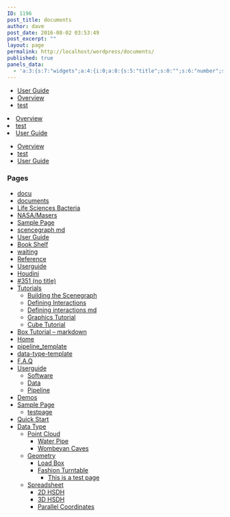 ```yaml
---
ID: 1196
post_title: documents
author: davm
post_date: 2016-08-02 03:53:49
post_excerpt: ""
layout: page
permalink: http://localhost/wordpress/documents/
published: true
panels_data:
  - 'a:3:{s:7:"widgets";a:4:{i:0;a:8:{s:5:"title";s:0:"";s:6:"number";s:0:"";s:7:"orderby";s:11:"post_author";s:5:"order";s:3:"ASC";s:11:"show_author";b:0;s:9:"show_date";b:0;s:18:"show_comment_count";b:0;s:11:"panels_info";a:7:{s:5:"class";s:30:"Documentation_Documents_Widget";s:3:"raw";b:0;s:4:"grid";i:0;s:4:"cell";i:0;s:2:"id";i:0;s:9:"widget_id";s:36:"d0c1d2cc-de36-4686-aa47-4b79c42b927f";s:5:"style";a:1:{s:18:"background_display";s:4:"tile";}}}i:1;a:8:{s:5:"title";s:0:"";s:5:"depth";s:0:"";s:10:"sort_order";s:3:"ASC";s:7:"include";s:0:"";s:7:"exclude";s:0:"";s:11:"show_author";b:0;s:9:"show_date";b:0;s:11:"panels_info";a:7:{s:5:"class";s:38:"Documentation_Document_Children_Widget";s:3:"raw";b:0;s:4:"grid";i:1;s:4:"cell";i:0;s:2:"id";i:1;s:9:"widget_id";s:36:"c004da8a-53f7-4113-84a7-e54db09a80e2";s:5:"style";a:1:{s:18:"background_display";s:4:"tile";}}}i:2;a:6:{s:5:"title";s:0:"";s:10:"root_depth";i:1;s:16:"supernode_height";i:1;s:23:"supernode_subnode_depth";i:1;s:13:"subnode_depth";i:1;s:11:"panels_info";a:7:{s:5:"class";s:39:"Documentation_Document_Hierarchy_Widget";s:3:"raw";b:0;s:4:"grid";i:1;s:4:"cell";i:1;s:2:"id";i:2;s:9:"widget_id";s:36:"fa00d06d-aa12-44e7-bd49-a17d8b0d5afe";s:5:"style";a:1:{s:18:"background_display";s:4:"tile";}}}i:3;a:4:{s:5:"title";s:0:"";s:6:"sortby";s:10:"post_title";s:7:"exclude";s:0:"";s:11:"panels_info";a:6:{s:5:"class";s:15:"WP_Widget_Pages";s:4:"grid";i:1;s:4:"cell";i:1;s:2:"id";i:3;s:9:"widget_id";s:36:"421c88e2-dd6a-4fec-ba29-514b4570201d";s:5:"style";a:2:{s:27:"background_image_attachment";b:0;s:18:"background_display";s:4:"tile";}}}}s:5:"grids";a:2:{i:0;a:2:{s:5:"cells";i:1;s:5:"style";a:0:{}}i:1;a:2:{s:5:"cells";i:2;s:5:"style";a:0:{}}}s:10:"grid_cells";a:3:{i:0;a:2:{s:4:"grid";i:0;s:6:"weight";i:1;}i:1;a:2:{s:4:"grid";i:1;s:6:"weight";d:0.5;}i:2;a:2:{s:4:"grid";i:1;s:6:"weight";d:0.5;}}}'
---
```

<ul><li><a href="http://localhost/wordpress/document/user-guide/">User Guide</a></li><li><a href="http://localhost/wordpress/document/overview/">Overview</a></li><li><a href="http://localhost/wordpress/document/test/">test</a></li></ul><li class="page_item page-item-1190"><a href="http://localhost/wordpress/document/overview/">Overview</a></li>
<li class="page_item page-item-1194"><a href="http://localhost/wordpress/document/test/">test</a></li>
<li class="page_item page-item-1188"><a href="http://localhost/wordpress/document/user-guide/">User Guide</a></li>
<ul><li class="page_item page-item-1190"><a href="http://localhost/wordpress/document/overview/">Overview</a></li>
<li class="page_item page-item-1194"><a href="http://localhost/wordpress/document/test/">test</a></li>
<li class="page_item page-item-1188"><a href="http://localhost/wordpress/document/user-guide/">User Guide</a></li>
</ul><h3 class="widget-title">Pages</h3>		<ul>
<li class="page_item page-item-1097"><a href="http://localhost/wordpress/1097-2/">docu</a></li>
<li class="page_item page-item-1196"><a href="http://localhost/wordpress/documents/">documents</a></li>
<li class="page_item page-item-1120"><a href="http://localhost/wordpress/bacteria/">Life Sciences Bacteria</a></li>
<li class="page_item page-item-1122"><a href="http://localhost/wordpress/nasamasers/">NASA/Masers</a></li>
<li class="page_item page-item-1010"><a href="http://localhost/wordpress/sample-page-2/">Sample Page</a></li>
<li class="page_item page-item-942"><a href="http://localhost/wordpress/scencegraph-md/">scencegraph md</a></li>
<li class="page_item page-item-538"><a href="http://localhost/wordpress/user-guide/">User Guide</a></li>
<li class="page_item page-item-507"><a href="http://localhost/wordpress/bookshelf/">Book Shelf</a></li>
<li class="page_item page-item-504"><a href="http://localhost/wordpress/waiting/">waiting</a></li>
<li class="page_item page-item-375"><a href="http://localhost/wordpress/reference/">Reference</a></li>
<li class="page_item page-item-371"><a href="http://localhost/wordpress/userguide-2/">Userguide</a></li>
<li class="page_item page-item-363"><a href="http://localhost/wordpress/houdini-2/">Houdini</a></li>
<li class="page_item page-item-351"><a href="http://localhost/wordpress/351-2/">#351 (no title)</a></li>
<li class="page_item page-item-334 page_item_has_children"><a href="http://localhost/wordpress/tutorials/">Tutorials</a>
<ul class="children">
<li class="page_item page-item-557"><a href="http://localhost/wordpress/tutorials/building-the-scenegraph/">Building the Scenegraph</a></li>
<li class="page_item page-item-902"><a href="http://localhost/wordpress/tutorials/defining-interactions/">Defining Interactions</a></li>
<li class="page_item page-item-921"><a href="http://localhost/wordpress/tutorials/defining-interactions-md/">Defining interactions md</a></li>
<li class="page_item page-item-872"><a href="http://localhost/wordpress/tutorials/omegalib-tutorial/">Graphics Tutorial</a></li>
<li class="page_item page-item-324"><a href="http://localhost/wordpress/tutorials/load-box/">Cube Tutorial</a></li>
</ul>
</li>
<li class="page_item page-item-314"><a href="http://localhost/wordpress/314-2/">Box Tutorial – markdown</a></li>
<li class="page_item page-item-260"><a href="http://localhost/wordpress/">Home</a></li>
<li class="page_item page-item-215"><a href="http://localhost/wordpress/pipeline_template/">pipeline_template</a></li>
<li class="page_item page-item-213"><a href="http://localhost/wordpress/data-type-template/">data-type-template</a></li>
<li class="page_item page-item-165"><a href="http://localhost/wordpress/f-a-q/">F.A.Q</a></li>
<li class="page_item page-item-160 page_item_has_children"><a href="http://localhost/wordpress/userguide/">Userguide</a>
<ul class="children">
<li class="page_item page-item-365"><a href="http://localhost/wordpress/userguide/software/">Software</a></li>
<li class="page_item page-item-354"><a href="http://localhost/wordpress/userguide/data/">Data</a></li>
<li class="page_item page-item-173"><a href="http://localhost/wordpress/userguide/pipeline/">Pipeline</a></li>
</ul>
</li>
<li class="page_item page-item-158"><a href="http://localhost/wordpress/demos/">Demos</a></li>
<li class="page_item page-item-2 page_item_has_children"><a href="http://localhost/wordpress/sample-page/">Sample Page</a>
<ul class="children">
<li class="page_item page-item-9"><a href="http://localhost/wordpress/sample-page/testpage/">testpage</a></li>
</ul>
</li>
<li class="page_item page-item-39"><a href="http://localhost/wordpress/quick-start/">Quick Start</a></li>
<li class="page_item page-item-10 page_item_has_children"><a href="http://localhost/wordpress/data-type/">Data Type</a>
<ul class="children">
<li class="page_item page-item-237 page_item_has_children"><a href="http://localhost/wordpress/data-type/point-cloud/">Point Cloud</a>
<ul class="children">
<li class="page_item page-item-706"><a href="http://localhost/wordpress/data-type/point-cloud/water-pipe/">Water Pipe</a></li>
<li class="page_item page-item-241"><a href="http://localhost/wordpress/data-type/point-cloud/wombeyan-caves/">Wombeyan Caves</a></li>
</ul>
</li>
<li class="page_item page-item-191 page_item_has_children"><a href="http://localhost/wordpress/data-type/geometry/">Geometry</a>
<ul class="children">
<li class="page_item page-item-230"><a href="http://localhost/wordpress/data-type/geometry/load-box01/">Load Box</a></li>
<li class="page_item page-item-195 page_item_has_children"><a href="http://localhost/wordpress/data-type/geometry/fashion-turntable/">Fashion Turntable</a>
<ul class="children">
<li class="page_item page-item-961"><a href="http://localhost/wordpress/data-type/geometry/fashion-turntable/195-revision-v1/">This is a test page</a></li>
</ul>
</li>
</ul>
</li>
<li class="page_item page-item-11 page_item_has_children"><a href="http://localhost/wordpress/data-type/speedsheet/">Spreadsheet</a>
<ul class="children">
<li class="page_item page-item-1114"><a href="http://localhost/wordpress/data-type/speedsheet/2d-hsdh/">2D HSDH</a></li>
<li class="page_item page-item-1106"><a href="http://localhost/wordpress/data-type/speedsheet/3d-hsdh/">3D HSDH</a></li>
<li class="page_item page-item-12"><a href="http://localhost/wordpress/data-type/speedsheet/parallelcoordinates/">Parallel Coordinates</a></li>
</ul>
</li>
</ul>
</li>
</ul>